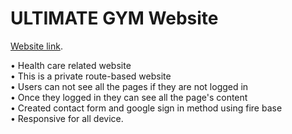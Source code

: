 # ULTIMATE GYM Website
[Website link](https://muscle-gym-website.web.app/).

• Health care related website\
• This is a private route-based website\
• Users can not see all the pages if they are not logged in\
• Once they logged in they can see all the page's content\
• Created contact form and google sign in method using fire base\
• Responsive for all device.







